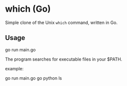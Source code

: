 # which (Go)

Simple clone of the Unix `which` command, written in Go.

## Usage

go run main.go <command name>

The program searches for executable files in your $PATH.

example:

go run main.go go python ls

